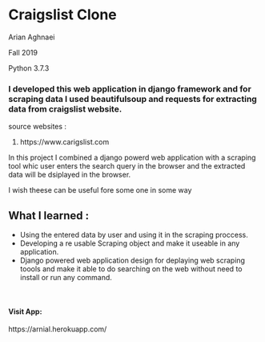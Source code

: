 <h1>Craigslist Clone</h1>
<p>Arian Aghnaei</p>
<p>Fall 2019</p>
<p>Python 3.7.3</p>

<h3>I developed this web application in django framework and for scraping data I used beautifulsoup and requests for  extracting data from craigslist website.</h3>
<p>source websites : </p>
<ol>
		<li>https://www.carigslist.com</li>
</ol>

<p>In this project I combined a django powerd web application with a scraping tool whic user enters the search query in the browser and the extracted data will be dsiplayed in the browser.</p>
<p>I wish theese can be useful fore some one in some way</p>

<h2>What I learned :</h2>
<ul>
  <li>Using the entered data by user and using it in the scraping proccess.</li>
  <li>Developing a re usable Scraping object and make it useable in any application.</li>
  <li>Django powered web application design for deplaying web scraping toools and make it able to do searching on the web without need to install or run any command.</li>	
</ul>
<br>

<h4>Visit App:</h4>
https://arnial.herokuapp.com/


